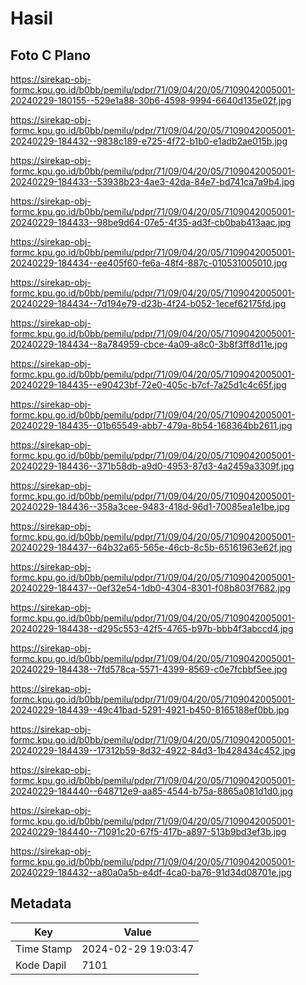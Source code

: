 # Hasil

## Foto C Plano

https://sirekap-obj-formc.kpu.go.id/b0bb/pemilu/pdpr/71/09/04/20/05/7109042005001-20240229-180155--529e1a88-30b6-4598-9994-6640d135e02f.jpg

https://sirekap-obj-formc.kpu.go.id/b0bb/pemilu/pdpr/71/09/04/20/05/7109042005001-20240229-184432--9838c189-e725-4f72-b1b0-e1adb2ae015b.jpg

https://sirekap-obj-formc.kpu.go.id/b0bb/pemilu/pdpr/71/09/04/20/05/7109042005001-20240229-184433--53938b23-4ae3-42da-84e7-bd741ca7a9b4.jpg

https://sirekap-obj-formc.kpu.go.id/b0bb/pemilu/pdpr/71/09/04/20/05/7109042005001-20240229-184433--98be9d64-07e5-4f35-ad3f-cb0bab413aac.jpg

https://sirekap-obj-formc.kpu.go.id/b0bb/pemilu/pdpr/71/09/04/20/05/7109042005001-20240229-184434--ee405f60-fe6a-48f4-887c-010531005010.jpg

https://sirekap-obj-formc.kpu.go.id/b0bb/pemilu/pdpr/71/09/04/20/05/7109042005001-20240229-184434--7d194e79-d23b-4f24-b052-1ecef62175fd.jpg

https://sirekap-obj-formc.kpu.go.id/b0bb/pemilu/pdpr/71/09/04/20/05/7109042005001-20240229-184434--8a784959-cbce-4a09-a8c0-3b8f3ff8d11e.jpg

https://sirekap-obj-formc.kpu.go.id/b0bb/pemilu/pdpr/71/09/04/20/05/7109042005001-20240229-184435--e90423bf-72e0-405c-b7cf-7a25d1c4c65f.jpg

https://sirekap-obj-formc.kpu.go.id/b0bb/pemilu/pdpr/71/09/04/20/05/7109042005001-20240229-184435--01b65549-abb7-479a-8b54-168364bb2611.jpg

https://sirekap-obj-formc.kpu.go.id/b0bb/pemilu/pdpr/71/09/04/20/05/7109042005001-20240229-184436--371b58db-a9d0-4953-87d3-4a2459a3309f.jpg

https://sirekap-obj-formc.kpu.go.id/b0bb/pemilu/pdpr/71/09/04/20/05/7109042005001-20240229-184436--358a3cee-9483-418d-96d1-70085ea1e1be.jpg

https://sirekap-obj-formc.kpu.go.id/b0bb/pemilu/pdpr/71/09/04/20/05/7109042005001-20240229-184437--64b32a65-565e-46cb-8c5b-65161963e62f.jpg

https://sirekap-obj-formc.kpu.go.id/b0bb/pemilu/pdpr/71/09/04/20/05/7109042005001-20240229-184437--0ef32e54-1db0-4304-8301-f08b803f7682.jpg

https://sirekap-obj-formc.kpu.go.id/b0bb/pemilu/pdpr/71/09/04/20/05/7109042005001-20240229-184438--d295c553-42f5-4765-b97b-bbb4f3abccd4.jpg

https://sirekap-obj-formc.kpu.go.id/b0bb/pemilu/pdpr/71/09/04/20/05/7109042005001-20240229-184438--7fd578ca-5571-4399-8569-c0e7fcbbf5ee.jpg

https://sirekap-obj-formc.kpu.go.id/b0bb/pemilu/pdpr/71/09/04/20/05/7109042005001-20240229-184439--49c41bad-5291-4921-b450-8165188ef0bb.jpg

https://sirekap-obj-formc.kpu.go.id/b0bb/pemilu/pdpr/71/09/04/20/05/7109042005001-20240229-184439--17312b59-8d32-4922-84d3-1b428434c452.jpg

https://sirekap-obj-formc.kpu.go.id/b0bb/pemilu/pdpr/71/09/04/20/05/7109042005001-20240229-184440--648712e9-aa85-4544-b75a-8865a081d1d0.jpg

https://sirekap-obj-formc.kpu.go.id/b0bb/pemilu/pdpr/71/09/04/20/05/7109042005001-20240229-184440--71091c20-67f5-417b-a897-513b9bd3ef3b.jpg

https://sirekap-obj-formc.kpu.go.id/b0bb/pemilu/pdpr/71/09/04/20/05/7109042005001-20240229-184432--a80a0a5b-e4df-4ca0-ba76-91d34d08701e.jpg


## Metadata

| Key        | Value               |
| ---------- | ------------------- |
| Time Stamp | 2024-02-29 19:03:47 |
| Kode Dapil | 7101                |



